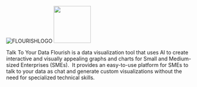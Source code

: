 ![FLOURISHLOGO]()
<img src="[https://your-image-url.type](https://github.com/Sleemah/Flourish/assets/94294032/913ef995-2b82-4455-8917-b18d69fc6a71=50x50)" width="100" height="100">

Talk To Your Data
Flourish is a data visualization tool that uses AI to create interactive and visually appealing graphs and charts for Small and Medium-sized Enterprises (SMEs). 
It provides an easy-to-use platform for SMEs to talk to your data as chat and generate custom visualizations without the need for specialized technical skills.
